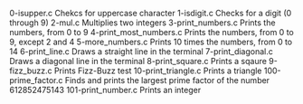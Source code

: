 0-isupper.c	         Chekcs for uppercase character
1-isdigit.c	         Checks for a digit (0 through 9)
2-mul.c	                 Multiplies two integers
3-print_numbers.c	 Prints the numbers, from 0 to 9
4-print_most_numbers.c	 Prints the numbers, from 0 to 9, except 2 and 4
5-more_numbers.c	 Prints 10 times the numbers, from 0 to 14
6-print_line.c	         Draws a  straight line in the terminal
7-print_diagonal.c	 Draws a diagonal line in the terminal
8-print_square.c	 Prints a sqaure
9-fizz_buzz.c	Prints   Fizz-Buzz test
10-print_triangle.c	 Prints a triangle
100-prime_factor.c	 Finds and prints the largest prime factor of the number 612852475143
101-print_number.c	 Prints an integer
